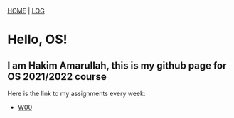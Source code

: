 [HOME](.) | [LOG](TXT/mylog.txt)

# Hello, OS!
## I am Hakim Amarullah, this is my github page for OS 2021/2022 course

Here is the link to my assignments every week:<br>
<ul>
	<li><a href="www.youtube.com">W00</a></li>
</ul>
